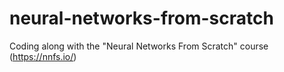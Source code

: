 # neural-networks-from-scratch
Coding along with the "Neural Networks From Scratch" course (https://nnfs.io/)
